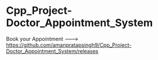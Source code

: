 # Cpp_Project-Doctor_Appointment_System
Book your Appointment ---> https://github.com/amanpratapsingh9/Cpp_Project-Doctor_Appointment_System/releases
